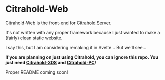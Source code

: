 # Citrahold-Web
Citrahold-Web is the front-end for [Citrahold Server](https://github.com/regimensocial/Citrahold-Server).

It's not written with any proper framework because I just wanted to make a (fairly) clean static website.

I say this, but I am considering remaking it in Svelte... But we'll see...

**If you are planning on just using Citrahold, you can ignore this repo. You just need [Citrahold-3DS](https://github.com/regimensocial/Citrahold-3DS) and [Citrahold-PC](https://github.com/regimensocial/citraholdUI/)!**

Proper README coming soon!
